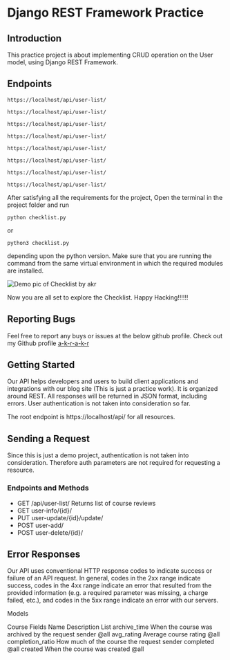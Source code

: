 # Django REST Framework Practice


## Introduction
This practice project is about implementing CRUD operation on the User model, using Django REST Framework.



## Endpoints
```
https://localhost/api/user-list/
```

```
https://localhost/api/user-list/
```

```
https://localhost/api/user-list/
```

```
https://localhost/api/user-list/
```

```
https://localhost/api/user-list/
```

```
https://localhost/api/user-list/
```

```
https://localhost/api/user-list/
```

```
https://localhost/api/user-list/
```

After satisfying all the requirements for the project, Open the terminal in the project folder and run
```
python checklist.py
```
or
```
python3 checklist.py
```
depending upon the python version. Make sure that you are running the command from the same virtual environment in which the required modules are installed.


![Demo pic of Checklist by akr](resources/images/akr_demo.jpg)

Now you are all set to explore the Checklist. Happy Hacking!!!!!!


## Reporting Bugs
Feel free to report any buys or issues at the below github profile.
Check out my Github profile [a-k-r-a-k-r](https://github.com/a-k-r-a-k-r)






## Getting Started
Our API helps developers and users to build client applications and integrations with our blog site (This is just a practice work).
It is organized around REST. All responses will be returned in JSON format, including errors. User authentication is not taken into consideration so far.

The root endpoint is https://localhost/api/ for all resources.


## Sending a Request
Since this is just a demo project, authentication is not taken into consideration. Therefore auth parameters are not required for requesting a resource.

### Endpoints and Methods

- GET /api/user-list/
Returns list of course reviews
- GET user-info/{id}/
- PUT user-update/{id}/update/
- POST user-add/
- POST user-delete/{id}/

## Error Responses
Our API uses conventional HTTP response codes to indicate success or failure of an API request. In general, codes in the 2xx range indicate success, codes in the 4xx range indicate an error that resulted from the provided information (e.g. a required parameter was missing, a charge failed, etc.), and codes in the 5xx range indicate an error with our servers.







Models

Course
Fields
Name	Description	List
archive_time	When the course was archived by the request sender	@all
avg_rating	Average course rating	@all
completion_ratio	How much of the course the request sender completed	@all
created	When the course was created	@all